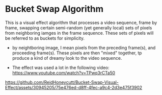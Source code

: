 # Bucket Swap Algorithm

This is a visual effect algorithm that processes a video sequence, frame by frame, swapping certain semi-random (yet generally local) sets of pixels from neighboring iamges in the frame sequence. These sets of pixels will be referred to as buckets for simplicity. 
- by neightboring image, I mean pixels from the preceding frame(s), and proceeding frame(s). These pixels are then "mixed" together, tp produce a kind of dreamy look to the video sequence.

- The effect was used a lot in the following video: https://www.youtube.com/watch?v=TPwq3rCTa50


https://github.com/ReidHoneycutt/Bucket-Swap-Visual-Effect/assets/30945205/75e476ed-d8ff-4fec-a9c4-2d3e475f3902

